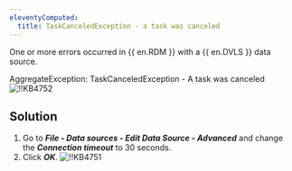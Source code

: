 ```yaml
---
eleventyComputed:
  title: TaskCanceledException - a task was canceled
---
```

One or more errors occurred in {{ en.RDM }} with a {{ en.DVLS }} data source.

AggregateException: TaskCanceledException - A task was canceled
![!!KB4752](https://cdnweb.devolutions.net/docs/docs_en_kb_KB4752.png)
## Solution
1. Go to ***File - Data sources - Edit Data Source - Advanced*** and change the ***Connection timeout*** to 30 seconds.
1. Click ***OK***.
![!!KB4751](https://cdnweb.devolutions.net/docs/docs_en_kb_KB4751.png)
